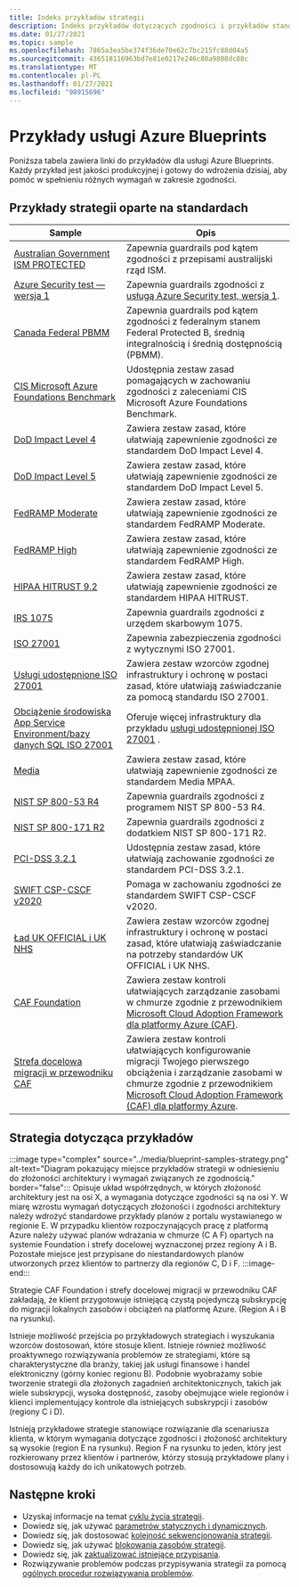 ```yaml
---
title: Indeks przykładów strategii
description: Indeks przykładów dotyczących zgodności i przykładów standardowych dotyczących wdrażania środowisk, zasad i podstaw struktury Cloud Adoptions Framework za pomocą usługi Azure Blueprints.
ms.date: 01/27/2021
ms.topic: sample
ms.openlocfilehash: 7865a3ea5be374f36de70e62c7bc215fc88d04a5
ms.sourcegitcommit: 436518116963bd7e81e0217e246c80a9808dc88c
ms.translationtype: MT
ms.contentlocale: pl-PL
ms.lasthandoff: 01/27/2021
ms.locfileid: "98915696"
---
```

# <a name="azure-blueprints-samples"></a>Przykłady usługi Azure Blueprints

Poniższa tabela zawiera linki do przykładów dla usługi Azure Blueprints. Każdy przykład jest jakości produkcyjnej i gotowy do wdrożenia dzisiaj, aby pomóc w spełnieniu różnych wymagań w zakresie zgodności.

## <a name="standards-based-blueprint-samples"></a>Przykłady strategii oparte na standardach

| Sample | Opis |
|---------|---------|
| [Australian Government ISM PROTECTED](./ism-protected/index.md) | Zapewnia guardrails pod kątem zgodności z przepisami australijski rząd ISM. |
| [Azure Security test — wersja 1](./azure-security-benchmark.md) | Zapewnia guardrails zgodności z [usługą Azure Security test, wersja 1](../../../security/benchmarks/overview.md). |
| [Canada Federal PBMM](./canada-federal-pbmm/index.md) | Zapewnia guardrails pod kątem zgodności z federalnym stanem Federal Protected B, średnią integralnością i średnią dostępnością (PBMM). |
| [CIS Microsoft Azure Foundations Benchmark](./cis-azure-1-1-0.md)| Udostępnia zestaw zasad pomagających w zachowaniu zgodności z zaleceniami CIS Microsoft Azure Foundations Benchmark. |
| [DoD Impact Level 4](./dod-impact-level-4/index.md) | Zawiera zestaw zasad, które ułatwiają zapewnienie zgodności ze standardem DoD Impact Level 4. |
| [DoD Impact Level 5](./dod-impact-level-5/index.md) | Zawiera zestaw zasad, które ułatwiają zapewnienie zgodności ze standardem DoD Impact Level 5. |
| [FedRAMP Moderate](./fedramp-m/index.md) | Zawiera zestaw zasad, które ułatwiają zapewnienie zgodności ze standardem FedRAMP Moderate. |
| [FedRAMP High](./fedramp-h/index.md) | Zawiera zestaw zasad, które ułatwiają zapewnienie zgodności ze standardem FedRAMP High. |
| [HIPAA HITRUST 9.2](./hipaa-hitrust-9-2.md) | Zawiera zestaw zasad, które ułatwiają zapewnienie zgodności ze standardem HIPAA HITRUST. |
| [IRS 1075](./irs-1075/index.md) | Zapewnia guardrails zgodności z urzędem skarbowym 1075.|
| [ISO 27001](./iso27001/index.md) | Zapewnia zabezpieczenia zgodności z wytycznymi ISO 27001. |
| [Usługi udostępnione ISO 27001](./iso27001-shared/index.md) | Zawiera zestaw wzorców zgodnej infrastruktury i ochronę w postaci zasad, które ułatwiają zaświadczanie za pomocą standardu ISO 27001. |
| [Obciążenie środowiska App Service Environment/bazy danych SQL ISO 27001](./iso27001-ase-sql-workload/index.md) | Oferuje więcej infrastruktury dla przykładu [usługi udostępnionej ISO 27001](./iso27001-shared/index.md) . |
| [Media](./media/index.md) | Zawiera zestaw zasad, które ułatwiają zapewnienie zgodności ze standardem Media MPAA. |
| [NIST SP 800-53 R4](./nist-sp-800-53-r4.md) | Zapewnia guardrails zgodności z programem NIST SP 800-53 R4. |
| [NIST SP 800-171 R2](./nist-sp-800-171-r2.md) | Zapewnia guardrails zgodności z dodatkiem NIST SP 800-171 R2. |
| [PCI-DSS 3.2.1](./pci-dss-3.2.1/index.md) | Udostępnia zestaw zasad, które ułatwiają zachowanie zgodności ze standardem PCI-DSS 3.2.1. |
| [SWIFT CSP-CSCF v2020](./swift-2020/index.md) | Pomaga w zachowaniu zgodności ze standardem SWIFT CSP-CSCF v2020. |
| [Ład UK OFFICIAL i UK NHS](./ukofficial/index.md) | Zawiera zestaw wzorców zgodnej infrastruktury i ochronę w postaci zasad, które ułatwiają zaświadczanie na potrzeby standardów UK OFFICIAL i UK NHS. |
| [CAF Foundation](./caf-foundation/index.md) | Zawiera zestaw kontroli ułatwiających zarządzanie zasobami w chmurze zgodnie z przewodnikiem [Microsoft Cloud Adoption Framework dla platformy Azure (CAF)](/azure/architecture/cloud-adoption/governance/journeys/index). |
| [Strefa docelowa migracji w przewodniku CAF](./caf-migrate-landing-zone/index.md) | Zawiera zestaw kontroli ułatwiających konfigurowanie migracji Twojego pierwszego obciążenia i zarządzanie zasobami w chmurze zgodnie z przewodnikiem [Microsoft Cloud Adoption Framework (CAF) dla platformy Azure](/azure/architecture/cloud-adoption/migrate/index). |

## <a name="samples-strategy"></a>Strategia dotycząca przykładów

:::image type="complex" source="../media/blueprint-samples-strategy.png" alt-text="Diagram pokazujący miejsce przykładów strategii w odniesieniu do złożoności architektury i wymagań związanych ze zgodnością." border="false":::
   Opisuje układ współrzędnych, w których złożoność architektury jest na osi X, a wymagania dotyczące zgodności są na osi Y.  W miarę wzrostu wymagań dotyczących złożoności i zgodności architektury należy wdrożyć standardowe przykłady planów z portalu wystawianego w regionie E.  W przypadku klientów rozpoczynających pracę z platformą Azure należy używać planów wdrażania w chmurze (C A F) opartych na systemie Foundation i strefy docelowej wyznaczonej przez regiony A i B.  Pozostałe miejsce jest przypisane do niestandardowych planów utworzonych przez klientów to partnerzy dla regionów C, D i F. :::image-end:::

Strategie CAF Foundation i strefy docelowej migracji w przewodniku CAF zakładają, że klient przygotowuje istniejącą czystą pojedynczą subskrypcję do migracji lokalnych zasobów i obciążeń na platformę Azure.
(Region A i B na rysunku).  

Istnieje możliwość przejścia po przykładowych strategiach i wyszukania wzorców dostosowań, które stosuje klient. Istnieje również możliwość proaktywnego rozwiązywania problemów ze strategiami, które są charakterystyczne dla branży, takiej jak usługi finansowe i handel elektroniczny (górny koniec regionu B). Podobnie wyobrażamy sobie tworzenie strategii dla złożonych zagadnień architektonicznych, takich jak wiele subskrypcji, wysoka dostępność, zasoby obejmujące wiele regionów i klienci implementujący kontrole dla istniejących subskrypcji i zasobów (regiony C i D).

Istnieją przykładowe strategie stanowiące rozwiązanie dla scenariusza klienta, w którym wymagania dotyczące zgodności i złożoność architektury są wysokie (region E na rysunku). Region F na rysunku to jeden, który jest rozkierowany przez klientów i partnerów, którzy stosują przykładowe plany i dostosowują każdy do ich unikatowych potrzeb.

## <a name="next-steps"></a>Następne kroki

- Uzyskaj informacje na temat [cyklu życia strategii](../concepts/lifecycle.md).
- Dowiedz się, jak używać [parametrów statycznych i dynamicznych](../concepts/parameters.md).
- Dowiedz się, jak dostosować [kolejność sekwencjonowania strategii](../concepts/sequencing-order.md).
- Dowiedz się, jak używać [blokowania zasobów strategii](../concepts/resource-locking.md).
- Dowiedz się, jak [zaktualizować istniejące przypisania](../how-to/update-existing-assignments.md).
- Rozwiązywanie problemów podczas przypisywania strategii za pomocą [ogólnych procedur rozwiązywania problemów](../troubleshoot/general.md).
